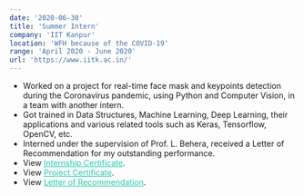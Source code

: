 ```yaml
---
date: '2020-06-30'
title: 'Summer Intern'
company: 'IIT Kanpur'
location: 'WFH because of the COVID-19'
range: 'April 2020 - June 2020'
url: 'https://www.iitk.ac.in/'
---
```


- Worked on a project for real-time face mask and keypoints detection during the Coronavirus pandemic, using Python and Computer Vision, in a team with another intern.
- Got trained in Data Structures, Machine Learning, Deep Learning, their applications and various related tools such as Keras, Tensorflow, OpenCV, etc. 
- Interned under the supervision of Prof. L. Behera, received a Letter of Recommendation for my outstanding performance.
- View <a href="../IIT-K Certificate.pdf" style="color:#24c9aa">Internship Certificate</a>.
- View <a href="../IIT-K Project Certificate.pdf" style="color:#24c9aa">Project Certificate</a>.
- View <a href="../LOR.pdf" style="color:#24c9aa">Letter of Recommendation</a>.
